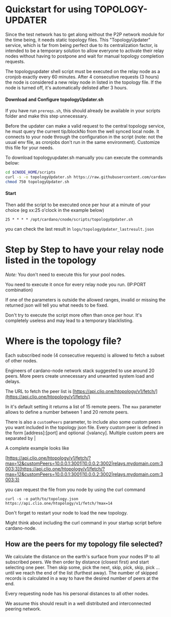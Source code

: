 # Quickstart for using TOPOLOGY-UPDATER
Since the test network has to get along without the P2P network module for the time being, it needs static topology files. This "TopologyUpdater" service, which is far from being perfect due to its centralization factor, is intended to be a temporary solution to allow everyone to activate their relay nodes without having to postpone and wait for manual topology completion requests.

The topologyupdater shell script must be executed on the relay node as a cronjob exactly every 60 minutes. After 4 consecutive requests (3 hours) the node is considered a new relay node in listed in the topology file. If the node is turned off, it's automatically delisted after 3 hours.

#### Download and Configure topologyUpdater.sh

If you have run `prereqs.sh`, this should already be available in your scripts folder and make this step unnecessary. 

Before the updater can make a valid request to the central topology service, he must query the current tip/blockNo from the well synced local node. It connects to your node through the configuration in the script (note: not the usual env file, as cronjobs don't run in the same environment). Customize this file for your needs.  


To download topologyupdater.sh manually you can execute the commands below:
``` bash
cd $CNODE_HOME/scripts
curl -s -o topologyUpdater.sh https://raw.githubusercontent.com/cardano-community/guild-operators/master/scripts/cnode-helper-scripts/topologyUpdater.sh
chmod 750 topologyUpdater.sh
```

#### Start
Then add the script to be executed once per hour at a minute of your choice (eg xx:25 o'clock in the example below)

```
25 * * * * /opt/cardano/cnode/scripts/topologyUpdater.sh
```

you can check the last result in `logs/topologyUpdater_lastresult.json`


# Step by Step to have your relay node listed in the topology

*Note:* You don't need to execute this for your pool nodes. 

You need to execute it once for every relay node you run. (IP:PORT combination)

If one of the parameters is outside the allowed ranges, invalid or missing the returned json will tell you what needs to be fixed.

Don't try to execute the script more often than once per hour. It's completely useless and may lead to a temporary blacklisting.


# Where is the topology file?

Each subscribed node (4 consecutive requests) is allowed to fetch a subset of other nodes. 

Engineers of cardano-node network stack suggested to use around 20 peers. More peers create unnecessary and unwanted system load and delays.

The URL to fetch the peer list is [https://api.clio.one/htopology/v1/fetch/](https://api.clio.one/htopology/v1/fetch/)

In it's default setting it returns a list of 15 remote peers. The `max` parameter allows to define a number between 1 and 20 remote peers.

There is also a `customPeers` parameter, to include also some custom peers you want included in the topology json file.  Every custom peer is defined in the form [address]:[port] and optional :[valancy]. Multiple custom peers are separated by | 

A complete example looks like

[https://api.clio.one/htopology/v1/fetch/?max=12&customPeers=10.0.0.1:3001|10.0.0.2:3002|relays.mydomain.com:3003:3](https://api.clio.one/htopology/v1/fetch/?max=12&customPeers=10.0.0.1:3001|10.0.0.2:3002|relays.mydomain.com:3003:3)

you can request the file from you node by using the curl command

```
curl -s -o path/to/topology.json https://api.clio.one/htopology/v1/fetch/?max=14
```

Don't forget to restart your node to load the new topology. 

Might think about including the curl command in your startup script before cardano-node.

## How are the peers for my topology file selected?

We calculate the distance on the earth's surface from your nodes IP to all subscribed peers. We then order by distance (closest first) and start selecting one peer. Then skip some, pick the next, skip, pick, skip, pick ... until we reach the end of the list (furthest away). The number of skipped records is calculated in a way to have the desired number of peers at the end.

Every requesting node has his personal distances to all other nodes. 

We assume this should result in a well distributed and interconnected peering network.


